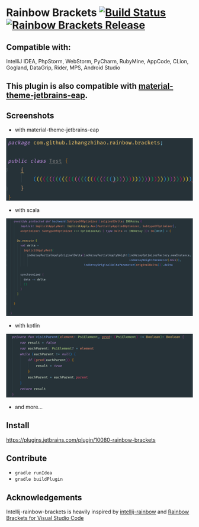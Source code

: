 # Rainbow Brackets [![Build Status](https://travis-ci.org/izhangzhihao/intellij-rainbow-brackets.svg?branch=master)](https://travis-ci.org/izhangzhihao/intellij-rainbow-brackets) [![Rainbow Brackets Release](https://img.shields.io/badge/Rainbow%20Brackets-1.1-green.svg)](https://plugins.jetbrains.com/plugin/10080-rainbow-brackets) 

## Compatible with: 

IntelliJ IDEA, PhpStorm, WebStorm, PyCharm, RubyMine, AppCode, CLion, Gogland, DataGrip, Rider, MPS, Android Studio

## This plugin is also compatible with [material-theme-jetbrains-eap](https://github.com/mallowigi/material-theme-jetbrains-eap).

## Screenshots

* with material-theme-jetbrains-eap

![](./screenshots/with-material-theme-ui.png)

* with scala

![](./screenshots/with-scala.png)

* with kotlin

![](./screenshots/with-kotlin.png)

* and more...

## Install 

https://plugins.jetbrains.com/plugin/10080-rainbow-brackets

## Contribute

* `gradle runIdea`
* `gradle buildPlugin`

## Acknowledgements

Intellij-rainbow-brackets is heavily inspired by [intellij-rainbow](https://github.com/zjhmale/intellij-rainbow) and [Rainbow Brackets for Visual Studio Code](https://marketplace.visualstudio.com/items?itemName=2gua.rainbow-brackets)
